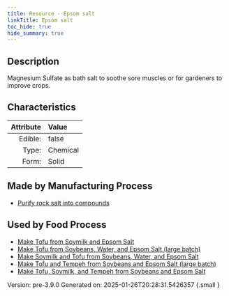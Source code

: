 ```yaml
---
title: Resource - Epsom salt
linkTitle: Epsom salt
toc_hide: true
hide_summary: true
---
```


## Description
 &#10;&#9;&#9;Magnesium Sulfate as bath salt to&#10;&#9;&#9;soothe sore muscles or for gardeners to improve crops. 

## Characteristics

| Attribute      | Value |
|--------:|:------|
|Edible:|false|
|Type:|Chemical|
|Form:|Solid|
 
## Made by Manufacturing Process

- [Purify rock salt into compounds](/docs/definitions/process/purify-rock-salt-into-compounds)



    
## Used by Food Process

- [Make Tofu from Soymilk and Epsom Salt](/docs/definitions/food/make-tofu-from-soymilk-and-epsom-salt)
- [Make Tofu from Soybeans, Water, and Epsom Salt (large batch)](/docs/definitions/food/make-tofu-from-soybeans--water--and-epsom-salt--large-batch-)
- [Make Soymilk and Tofu from Soybeans, Water, and Epsom Salt](/docs/definitions/food/make-soymilk-and-tofu-from-soybeans--water--and-epsom-salt)
- [Make Tofu and Tempeh from Soybeans and Epsom Salt (large batch)](/docs/definitions/food/make-tofu-and-tempeh-from-soybeans-and-epsom-salt--large-batch-)
- [Make Tofu, Soymilk, and Tempeh from Soybeans and Epsom Salt](/docs/definitions/food/make-tofu--soymilk--and-tempeh-from-soybeans-and-epsom-salt)


Version: pre-3.9.0 Generated on: 2025-01-26T20:28:31.5426357
{.small }
